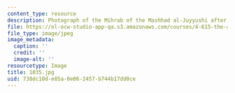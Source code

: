 ```yaml
---
content_type: resource
description: Photograph of the Mihrab of the Mashhad al-Juyyushi after restoration.
file: https://ol-ocw-studio-app-qa.s3.amazonaws.com/courses/4-615-the-architecture-of-cairo-spring-2002/738dc10de85a0e062457b744b17dd0ce_1035.jpg
file_type: image/jpeg
image_metadata:
  caption: ''
  credit: ''
  image-alt: ''
resourcetype: Image
title: 1035.jpg
uid: 738dc10d-e85a-0e06-2457-b744b17dd0ce
---
```

